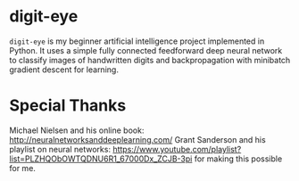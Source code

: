 # digit-eye
`digit-eye` is my beginner artificial intelligence project implemented in Python.
It uses a simple fully connected feedforward deep neural network to classify images of handwritten digits and backpropagation with minibatch gradient descent for learning.
# Special Thanks
Michael Nielsen and his online book: http://neuralnetworksanddeeplearning.com/
Grant Sanderson and his playlist on neural networks: https://www.youtube.com/playlist?list=PLZHQObOWTQDNU6R1_67000Dx_ZCJB-3pi
for making this possible for me.
